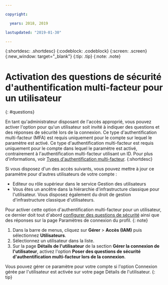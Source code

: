 ```yaml
---

copyright:

  years: 2018, 2019

lastupdated: "2019-01-30"

---
```


{:shortdesc: .shortdesc}
{:codeblock: .codeblock}
{:screen: .screen}
{:new_window: target="_blank"}
{:tip: .tip}
{:note: .note}

# Activation des questions de sécurité d'authentification multi-facteur pour un utilisateur
{: #questions}

En tant qu'administrateur disposant de l'accès approprié, vous pouvez activer l'option pour qu'un utilisateur soit invité à indiquer des questions et des réponses de sécurité lors de la connexion. Ce type d'authentification multi-facteur (MFA) est requis uniquement pour le compte sur lequel le paramètre est activé. Ce type d'authentification multi-facteur est requis uniquement pour le compte dans lequel le paramètre est activé, contrairement à l'authentification multi-facteur utilisant un ID. Pour plus d'informations, voir [Types d'authentification multi-facteur](/docs/iam?topic=iam-types#types).
{:shortdesc}

Si vous disposez d'un des accès suivants, vous pouvez mettre à jour ce paramètre pour d'autres utilisateurs de votre compte :

* Editeur ou rôle supérieur dans le service Gestion des utilisateurs
* Vous êtes un ancêtre dans la hiérarchie d'infrastructure classique pour l'utilisateur. Vous disposez également du droit de gestion d'infrastructure classique d'utilisateurs.


Pour activer cette option d'authentification multi-facteur pour un utilisateur, ce dernier doit tout d'abord [configurer des questions de sécurité](/docs/account?topic=account-security-questions#security-questions) ainsi que des réponses sur la page Paramètres de connexion du profil. 
{: note}

1. Dans la barre de menus, cliquez sur **Gérer** &gt; **Accès (IAM)** puis sélectionnez **Utilisateurs**.
2. Sélectionnez un utilisateur dans la liste.
3. Sur la page **Détails de l'utilisateur** de la section **Gérer la connexion de l'utilisateur**, activez l'option **Poser des questions de sécurité d'authentification multi-facteur lors de la connexion**.

Vous pouvez gérer ce paramètre pour votre compte si l'option Connexion gérée par l'utilisateur est activée sur votre page Détails de l'utilisateur.
{: tip}

